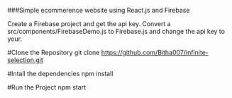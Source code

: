 ###Simple ecommerence website using React.js and Firebase

Create a Firebase project and get the api key.
Convert a  src/components/FirebaseDemo.js to Firebase.js and change the api key to your.

#Clone the Repository
git clone https://github.com/Bitha007/infinite-selection.git

#Intall the dependencies
npm install

#Run the Project
npm start
